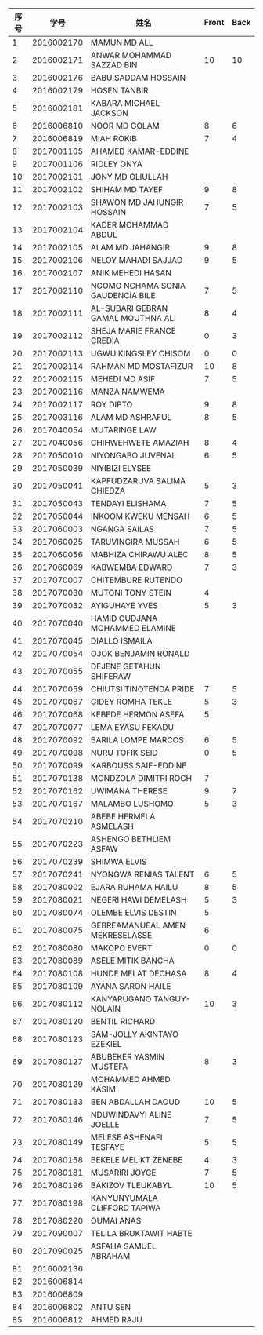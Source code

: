 

| 序号 | 学号       | 姓名                               | Front | Back |
| ---- | ---------- | ---------------------------------- | ---------------------------------- | ---------------------------------- |
| 1    | 2016002170 | MAMUN MD ALL                       |      |      |
| 2    | 2016002171 | ANWAR MOHAMMAD SAZZAD BIN          | 10 | 10 |
| 3    | 2016002176 | BABU SADDAM HOSSAIN                |      |      |
| 4    | 2016002179 | HOSEN TANBIR                       |      |      |
| 5    | 2016002181 | KABARA MICHAEL JACKSON             |      |      |
| 6    | 2016006810 | NOOR MD GOLAM                      | 8 | 6 |
| 7    | 2016006819 | MIAH ROKIB                         | 7 | 4 |
| 8    | 2017001105 | AHAMED KAMAR-EDDINE                |      |      |
| 9    | 2017001106 | RIDLEY ONYA                        |      |      |
| 10   | 2017002101 | JONY MD OLIULLAH                   |      |      |
| 11   | 2017002102 | SHIHAM MD TAYEF                    | 9 | 8 |
| 12   | 2017002103 | SHAWON MD JAHUNGIR HOSSAIN         | 7 | 5 |
| 13   | 2017002104 | KADER MOHAMMAD ABDUL               |      |      |
| 14   | 2017002105 | ALAM MD JAHANGIR                   | 9 | 8 |
| 15   | 2017002106 | NELOY MAHADI SAJJAD                | 9 | 5 |
| 16   | 2017002107 | ANIK MEHEDI HASAN                  |      |      |
| 17   | 2017002110 | NGOMO NCHAMA SONIA GAUDENCIA BILE  | 7 | 5 |
| 18   | 2017002111 | AL-SUBARI GEBRAN GAMAL MOUTHNA ALI | 8 | 4 |
| 19   | 2017002112 | SHEJA MARIE FRANCE CREDIA          | 0 | 3 |
| 20   | 2017002113 | UGWU KINGSLEY CHISOM               | 0 | 0 |
| 21   | 2017002114 | RAHMAN MD MOSTAFIZUR               | 10 | 8 |
| 22   | 2017002115 | MEHEDI MD ASIF                     | 7 | 5 |
| 23   | 2017002116 | MANZA NAMWEMA                      |  |  |
| 24   | 2017002117 | ROY DIPTO                          | 9 | 8 |
| 25   | 2017003116 | ALAM MD ASHRAFUL                   | 8 | 5 |
| 26   | 2017040054 | MUTARINGE LAW                      |      |      |
| 27   | 2017040056 | CHIHWEHWETE AMAZIAH                | 8 | 4 |
| 28   | 2017050010 | NIYONGABO JUVENAL                  | 6 | 5 |
| 29   | 2017050039 | NIYIBIZI ELYSEE                    |      |      |
| 30   | 2017050041 | KAPFUDZARUVA SALIMA CHIEDZA        | 5 | 3 |
| 31   | 2017050043 | TENDAYI ELISHAMA                   | 7 | 5 |
| 32   | 2017050044 | INKOOM KWEKU MENSAH                | 6 | 5 |
| 33   | 2017060003 | NGANGA SAILAS                      | 7 | 5 |
| 34   | 2017060025 | TARUVINGIRA MUSSAH                 | 6 | 5 |
| 35   | 2017060056 | MABHIZA CHIRAWU ALEC               | 8 | 5 |
| 36   | 2017060069 | KABWEMBA EDWARD                    | 7 | 3 |
| 37   | 2017070007 | CHITEMBURE RUTENDO                 |      |      |
| 38   | 2017070030 | MUTONI TONY STEIN                  | 4 |      |
| 39   | 2017070032 | AYIGUHAYE YVES                     | 5 | 3 |
| 40   | 2017070040 | HAMID OUDJANA MOHAMMED ELAMINE     |      |      |
| 41   | 2017070045 | DIALLO ISMAILA                     |      |      |
| 42   | 2017070054 | OJOK BENJAMIN RONALD               |      |      |
| 43   | 2017070055 | DEJENE GETAHUN SHIFERAW            |      |      |
| 44   | 2017070059 | CHIUTSI TINOTENDA PRIDE            | 7 | 5 |
| 45   | 2017070067 | GIDEY ROMHA TEKLE                  | 5 | 3 |
| 46   | 2017070068 | KEBEDE HERMON ASEFA                | 5 |      |
| 47   | 2017070077 | LEMA EYASU FEKADU                  |      |      |
| 48   | 2017070092 | BARILA LOMPE MARCOS                | 6 | 5 |
| 49   | 2017070098 | NURU TOFIK SEID                    | 0 | 5 |
| 50   | 2017070099 | KARBOUSS SAIF-EDDINE               |      |      |
| 51   | 2017070138 | MONDZOLA DIMITRI ROCH              | 7 |      |
| 52   | 2017070162 | UWIMANA THERESE                    | 9    | 7    |
| 53   | 2017070167 | MALAMBO LUSHOMO                    | 5 | 3 |
| 54   | 2017070210 | ABEBE HERMELA ASMELASH             |      |      |
| 55   | 2017070223 | ASHENGO BETHLIEM ASFAW             |      |      |
| 56   | 2017070239 | SHIMWA ELVIS                       |      |      |
| 57   | 2017070241 | NYONGWA RENIAS TALENT              | 6 | 5 |
| 58   | 2017080002 | EJARA RUHAMA HAILU                 | 8 | 5 |
| 59   | 2017080021 | NEGERI HAWI DEMELASH               | 5 | 3 |
| 60   | 2017080074 | OLEMBE ELVIS DESTIN                | 5 |      |
| 61   | 2017080075 | GEBREAMANUEAL AMEN MEKRESELASSE    | 6 |      |
| 62   | 2017080080 | MAKOPO EVERT                       | 0 | 0 |
| 63   | 2017080089 | ASELE MITIK BANCHA                 |      |      |
| 64   | 2017080108 | HUNDE MELAT DECHASA                | 8 | 4 |
| 65   | 2017080109 | AYANA SARON HAILE                  |      |      |
| 66   | 2017080112 | KANYARUGANO TANGUY-NOLAIN          | 10 | 3 |
| 67   | 2017080120 | BENTIL RICHARD                     |      |      |
| 68   | 2017080123 | SAM-JOLLY AKINTAYO EZEKIEL         |      |      |
| 69   | 2017080127 | ABUBEKER YASMIN MUSTEFA            | 8 | 3 |
| 70   | 2017080129 | MOHAMMED AHMED KASIM               |      |      |
| 71   | 2017080133 | BEN ABDALLAH DAOUD                 | 10 | 5 |
| 72   | 2017080146 | NDUWINDAVYI ALINE JOELLE           | 7 | 5 |
| 73   | 2017080149 | MELESE ASHENAFI TESFAYE            | 5 | 5 |
| 74   | 2017080158 | BEKELE MELIKT ZENEBE               | 4 | 3 |
| 75   | 2017080181 | MUSARIRI JOYCE                     | 7 | 5 |
| 76   | 2017080196 | BAKIZOV TLEUKABYL                  | 10 | 5 |
| 77   | 2017080198 | KANYUNYUMALA CLIFFORD TAPIWA       |      |      |
| 78   | 2017080220 | OUMAI ANAS                         |      |      |
| 79   | 2017090007 | TELILA BRUKTAWIT HABTE             |      |      |
| 80   | 2017090025 | ASFAHA SAMUEL ABRAHAM              |      |      |
| 81 | 2016002136 |  | | |
| 82 | 2016006814 |  | | |
| 83 | 2016006809 |                                    |      |      |
| 84 | 2016006802 | ANTU SEN |  |  |
| 85 | 2016006812 | AHMED RAJU |  |  |
